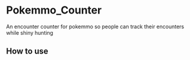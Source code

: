 # Pokemmo_Counter
An encounter counter for pokemmo so people can track their encounters while shiny hunting

## How to use
<YouTube Video coming soon>
